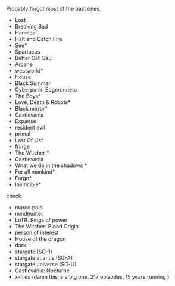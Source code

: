 Probably forgot most of the past ones. 


- Lost
- Breaking Bad
- Hannibal
- Halt and Catch Fire
- See*
- Spartacus
- Better Call Saul
- Arcane
- westworld*
- House
- Black Summer
- Cyberpunk: Edgerunners
- The Boys*
- Love, Death & Robots*
- Black mirror*
- Castlevania
- Expanse
- resident evil
- primal
- Last Of Us*
- fringe
- The Witcher *
- Castlevania
- What we do in the shadows *
- For all mankind*
- Fargo*
- Invincible*

check

- marco polo
- mindhunter
- LoTR: Rings of power
- The Witcher: Blood Origin
- person of interest
- House of the dragon
- dark
- stargate (SG-1)
- stargate atlantis (SG-A)
- stargate universe (SG-U)
- Castlevania: Nocturne
- x-files (damn this is a big one. 217 episodes, 15 years running.)
